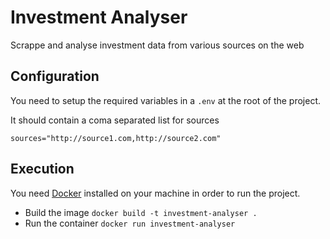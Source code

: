 # Investment Analyser
Scrappe and analyse investment data from various sources on the web

## Configuration
You need to setup the required variables in a `.env` at the root of the project.

It should contain a coma separated list for sources
```.env
sources="http://source1.com,http://source2.com"
```

## Execution
You need [Docker](https://www.docker.com/) installed on your machine in order to run the project.

+ Build the image `docker build -t investment-analyser .`
+ Run the container `docker run investment-analyser`